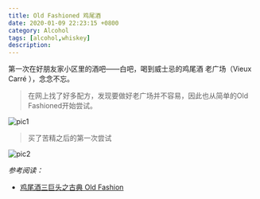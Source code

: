 ```yaml
---
title: Old Fashioned 鸡尾酒
date: 2020-01-09 22:23:15 +0800
category: Alcohol
tags: [alcohol,whiskey]
description: 
---
```


第一次在好朋友家小区里的酒吧——白吧，喝到威士忌的鸡尾酒 老广场（Vieux Carré ），念念不忘。

> 在网上找了好多配方，发现要做好老广场并不容易，因此也从简单的Old Fashioned开始尝试。

![pic1](https://chenxie-fun.oss-cn-shenzhen.aliyuncs.com/drinks/alcohol/old%20fashioned-1.jpeg)

> 买了苦精之后的第一次尝试

![pic2](https://chenxie-fun.oss-cn-shenzhen.aliyuncs.com/drinks/alcohol/old%20fashioned.jpeg)

*参考阅读：*

* [鸡尾酒三巨头之古典 Old Fashion](http://mp.weixin.qq.com/s?__biz=MjM5NDM1ODA2MQ==&mid=2650433661&idx=1&sn=cb3f996b1d08981c9f375be32a774bb0&chksm=be863e3f89f1b729711807560f7b19e3fbcebcdced081b4264daaf0de5c6c30e237552d75555&mpshare=1&scene=1&srcid=0110DqY8JnglVfoRi5ecDdPD&sharer_sharetime=1578586503023&sharer_shareid=32cb5ecf20d7cf40d0444448d940c526#rd)